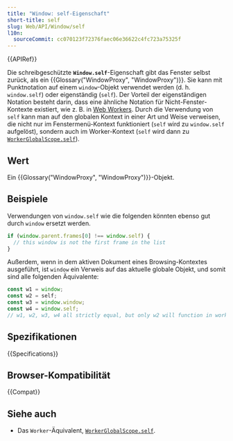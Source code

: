 ```yaml
---
title: "Window: self-Eigenschaft"
short-title: self
slug: Web/API/Window/self
l10n:
  sourceCommit: cc070123f72376faec06e36622c4fc723a75325f
---
```


{{APIRef}}

Die schreibgeschützte **`Window.self`**-Eigenschaft gibt das Fenster selbst zurück, als ein {{Glossary("WindowProxy", "WindowProxy")}}. Sie kann mit Punktnotation auf einem `window`-Objekt verwendet werden (d. h. `window.self`) oder eigenständig (`self`). Der Vorteil der eigenständigen Notation besteht darin, dass eine ähnliche Notation für Nicht-Fenster-Kontexte existiert, wie z. B. in [Web Workers](/de/docs/Web/API/Worker). Durch die Verwendung von `self` kann man auf den globalen Kontext in einer Art und Weise verweisen, die nicht nur im Fenstermenü-Kontext funktioniert (`self` wird zu `window.self` aufgelöst), sondern auch im Worker-Kontext (`self` wird dann zu [`WorkerGlobalScope.self`](/de/docs/Web/API/WorkerGlobalScope/self)).

## Wert

Ein {{Glossary("WindowProxy", "WindowProxy")}}-Objekt.

## Beispiele

Verwendungen von `window.self` wie die folgenden könnten ebenso gut durch `window` ersetzt werden.

```js
if (window.parent.frames[0] !== window.self) {
  // this window is not the first frame in the list
}
```

Außerdem, wenn in dem aktiven Dokument eines Browsing-Kontextes ausgeführt, ist `window` ein Verweis auf das aktuelle globale Objekt, und somit sind alle folgenden Äquivalente:

```js
const w1 = window;
const w2 = self;
const w3 = window.window;
const w4 = window.self;
// w1, w2, w3, w4 all strictly equal, but only w2 will function in workers
```

## Spezifikationen

{{Specifications}}

## Browser-Kompatibilität

{{Compat}}

## Siehe auch

- Das `Worker`-Äquivalent, [`WorkerGlobalScope.self`](/de/docs/Web/API/WorkerGlobalScope/self).

